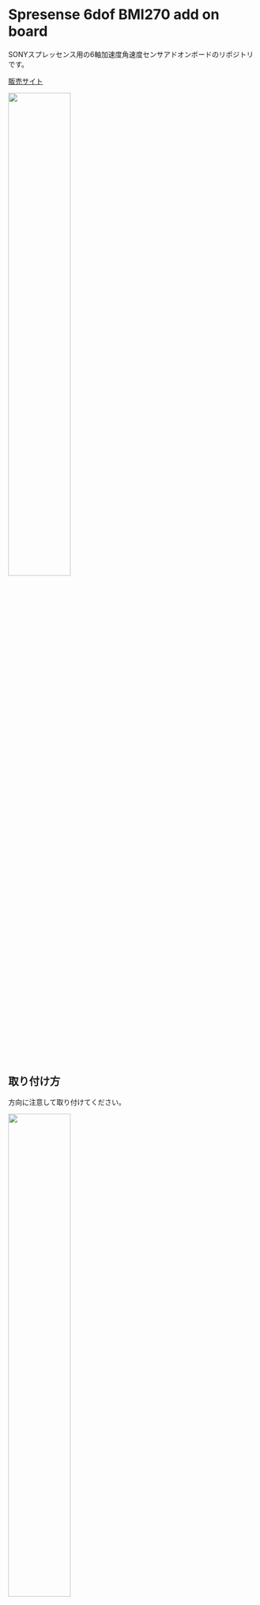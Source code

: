 # Spresense 6dof BMI270 add on board
SONYスプレッセンス用の6軸加速度角速度センサアドオンボードのリポジトリです。

[販売サイト](https://www.switch-science.com/products/9870)

<img src="https://github.com/user-attachments/assets/68f9dd9c-f139-4de6-baef-347c4f25b32a" width="50%">

## 取り付け方

方向に注意して取り付けてください。

<img src="https://github.com/user-attachments/assets/013f2ab8-b3b0-4e57-8773-2656c0121e79" width="50%">

## センサ方向

<img src="https://github.com/user-attachments/assets/a65a9218-bcff-4227-a02a-3fc13700dfd9" width="50%">


## 回路図
[回路図はこちらを参照してください](https://github.com/fooping-tech/Spresense_6dof_add_on/blob/main/sch/schematic.pdf)

## 応用例
[SPRESENSEで作る魔法の杖の解説ページ](https://elchika.com/article/36d2318e-f1a6-45ce-92c1-c1d168493275/)